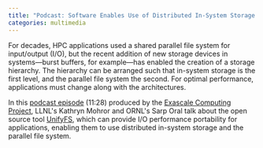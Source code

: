 ```yaml
---
title: "Podcast: Software Enables Use of Distributed In-System Storage and Parallel File System"
categories: multimedia
---
```


For decades, HPC applications used a shared parallel file system for input/output (I/O), but the recent addition of new storage devices in systems&mdash;burst buffers, for example&mdash;has enabled the creation of a storage hierarchy. The hierarchy can be arranged such that in-system storage is the first level, and the parallel file system the second. For optimal performance, applications must change along with the architectures.

In this [podcast episode](https://exascaleproject.org/software-enables-use-of-distributed-in-system-storage-and-parallel-file-system/) (11:28) produced by the [Exascale Computing Project](https://exascaleproject.org/), LLNL's Kathryn Mohror and ORNL's Sarp Oral talk about the open source tool [UnifyFS](https://github.com/LLNL/UnifyFS), which can provide I/O performance portability for applications, enabling them to use distributed in-system storage and the parallel file system.

